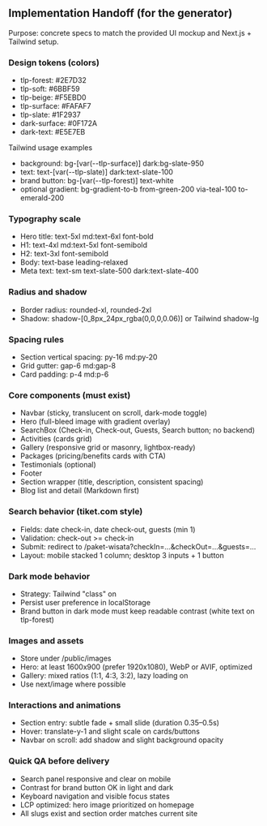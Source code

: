 ## Implementation Handoff (for the generator)

Purpose: concrete specs to match the provided UI mockup and Next.js + Tailwind setup.

### Design tokens (colors)
- tlp-forest: #2E7D32
- tlp-soft: #6BBF59
- tlp-beige: #F5EBD0
- tlp-surface: #FAFAF7
- tlp-slate: #1F2937
- dark-surface: #0F172A
- dark-text: #E5E7EB

Tailwind usage examples
- background: bg-[var(--tlp-surface)] dark:bg-slate-950
- text: text-[var(--tlp-slate)] dark:text-slate-100
- brand button: bg-[var(--tlp-forest)] text-white
- optional gradient: bg-gradient-to-b from-green-200 via-teal-100 to-emerald-200

### Typography scale
- Hero title: text-5xl md:text-6xl font-bold
- H1: text-4xl md:text-5xl font-semibold
- H2: text-3xl font-semibold
- Body: text-base leading-relaxed
- Meta text: text-sm text-slate-500 dark:text-slate-400

### Radius and shadow
- Border radius: rounded-xl, rounded-2xl
- Shadow: shadow-[0_8px_24px_rgba(0,0,0,0.06)] or Tailwind shadow-lg

### Spacing rules
- Section vertical spacing: py-16 md:py-20
- Grid gutter: gap-6 md:gap-8
- Card padding: p-4 md:p-6

### Core components (must exist)
- Navbar (sticky, translucent on scroll, dark-mode toggle)
- Hero (full-bleed image with gradient overlay)
- SearchBox (Check-in, Check-out, Guests, Search button; no backend)
- Activities (cards grid)
- Gallery (responsive grid or masonry, lightbox-ready)
- Packages (pricing/benefits cards with CTA)
- Testimonials (optional)
- Footer
- Section wrapper (title, description, consistent spacing)
- Blog list and detail (Markdown first)

### Search behavior (tiket.com style)
- Fields: date check-in, date check-out, guests (min 1)
- Validation: check-out >= check-in
- Submit: redirect to /paket-wisata?checkIn=...&checkOut=...&guests=...
- Layout: mobile stacked 1 column; desktop 3 inputs + 1 button

### Dark mode behavior
- Strategy: Tailwind "class" on <html>
- Persist user preference in localStorage
- Brand button in dark mode must keep readable contrast (white text on tlp-forest)

### Images and assets
- Store under /public/images
- Hero: at least 1600x900 (prefer 1920x1080), WebP or AVIF, optimized
- Gallery: mixed ratios (1:1, 4:3, 3:2), lazy loading on
- Use next/image where possible

### Interactions and animations
- Section entry: subtle fade + small slide (duration 0.35–0.5s)
- Hover: translate-y-1 and slight scale on cards/buttons
- Navbar on scroll: add shadow and slight background opacity

### Quick QA before delivery
- Search panel responsive and clear on mobile
- Contrast for brand button OK in light and dark
- Keyboard navigation and visible focus states
- LCP optimized: hero image prioritized on homepage
- All slugs exist and section order matches current site
